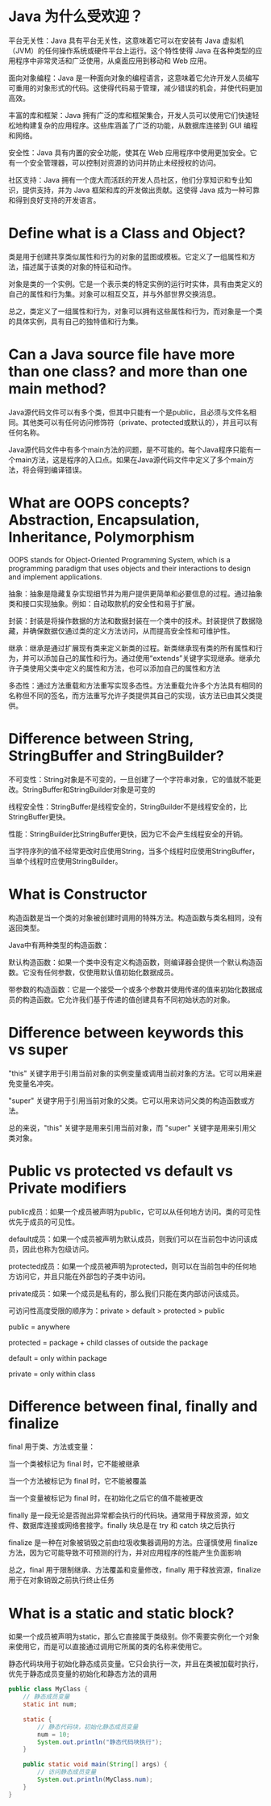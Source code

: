 # Java 为什么受欢迎？

平台无关性：Java 具有平台无关性，这意味着它可以在安装有 Java 虚拟机（JVM）的任何操作系统或硬件平台上运行。这个特性使得 Java 在各种类型的应用程序中非常灵活和广泛使用，从桌面应用到移动和 Web 应用。

面向对象编程：Java 是一种面向对象的编程语言，这意味着它允许开发人员编写可重用的对象形式的代码。这使得代码易于管理，减少错误的机会，并使代码更加高效。

丰富的库和框架：Java 拥有广泛的库和框架集合，开发人员可以使用它们快速轻松地构建复杂的应用程序。这些库涵盖了广泛的功能，从数据库连接到 GUI 编程和网络。

安全性：Java 具有内置的安全功能，使其在 Web 应用程序中使用更加安全。它有一个安全管理器，可以控制对资源的访问并防止未经授权的访问。

社区支持：Java 拥有一个庞大而活跃的开发人员社区，他们分享知识和专业知识，提供支持，并为 Java 框架和库的开发做出贡献。这使得 Java 成为一种可靠和得到良好支持的开发语言。

# Define what is a Class and Object?

类是用于创建共享类似属性和行为的对象的蓝图或模板。它定义了一组属性和方法，描述属于该类的对象的特征和动作。

对象是类的一个实例。它是一个表示类的特定实例的运行时实体，具有由类定义的自己的属性和行为集。对象可以相互交互，并与外部世界交换消息。

总之，类定义了一组属性和行为，对象可以拥有这些属性和行为，而对象是一个类的具体实例，具有自己的独特值和行为集。

# Can a Java source file have more than one class? and more than one main method?

Java源代码文件可以有多个类，但其中只能有一个是public，且必须与文件名相同。其他类可以有任何访问修饰符（private、protected或默认的），并且可以有任何名称。

Java源代码文件中有多个main方法的问题，是不可能的。每个Java程序只能有一个main方法，这是程序的入口点。如果在Java源代码文件中定义了多个main方法，将会得到编译错误。

# What are OOPS concepts? Abstraction, Encapsulation, Inheritance, Polymorphism

OOPS stands for Object-Oriented Programming System, which is a programming paradigm that uses objects and their interactions to design and implement applications.

抽象：抽象是隐藏复杂实现细节并为用户提供更简单和必要信息的过程。通过抽象类和接口实现抽象。例如：自动取款机的安全性和易于扩展。

封装：封装是将操作数据的方法和数据封装在一个类中的技术。封装提供了数据隐藏，并确保数据仅通过类的定义方法访问，从而提高安全性和可维护性。

继承：继承是通过扩展现有类来定义新类的过程。新类继承现有类的所有属性和行为，并可以添加自己的属性和行为。通过使用“extends”关键字实现继承。继承允许子类使用父类中定义的属性和方法，也可以添加自己的属性和方法

多态性：通过方法重载和方法重写实现多态性。方法重载允许多个方法具有相同的名称但不同的签名，而方法重写允许子类提供其自己的实现，该方法已由其父类提供。

# Difference between String, StringBuffer and StringBuilder?

不可变性：String对象是不可变的，一旦创建了一个字符串对象，它的值就不能更改。StringBuffer和StringBuilder对象是可变的

线程安全性：StringBuffer是线程安全的，StringBuilder不是线程安全的，比StringBuffer更快。

性能：StringBuilder比StringBuffer更快，因为它不会产生线程安全的开销。

当字符序列的值不经常更改时应使用String，当多个线程时应使用StringBuffer，当单个线程时应使用StringBuilder。

# What is Constructor

构造函数是当一个类的对象被创建时调用的特殊方法。构造函数与类名相同，没有返回类型。

Java中有两种类型的构造函数：

默认构造函数：如果一个类中没有定义构造函数，则编译器会提供一个默认构造函数。它没有任何参数，仅使用默认值初始化数据成员。

带参数的构造函数：它是一个接受一个或多个参数并使用传递的值来初始化数据成员的构造函数。它允许我们基于传递的值创建具有不同初始状态的对象。

# Difference between keywords this vs super

"this" 关键字用于引用当前对象的实例变量或调用当前对象的方法。它可以用来避免变量名冲突。

"super" 关键字用于引用当前对象的父类。它可以用来访问父类的构造函数或方法。

总的来说，"this" 关键字是用来引用当前对象，而 "super" 关键字是用来引用父类对象。

# Public vs protected vs default vs Private modifiers

public成员：如果一个成员被声明为public，它可以从任何地方访问。类的可见性优先于成员的可见性。

default成员：如果一个成员被声明为默认成员，则我们可以在当前包中访问该成员，因此也称为包级访问。

protected成员：如果一个成员被声明为protected，则可以在当前包中的任何地方访问它，并且只能在外部包的子类中访问。

private成员：如果一个成员是私有的，那么我们只能在类内部访问该成员。

可访问性高度受限的顺序为：private > default > protected > public

public = anywhere 

protected = package + child classes of outside the package 

default = only within package 

private = only within class

# Difference between final, finally and finalize 

final 用于类、方法或变量：

当一个类被标记为 final 时，它不能被继承

当一个方法被标记为 final 时，它不能被覆盖

当一个变量被标记为 final 时，在初始化之后它的值不能被更改

finally 是一段无论是否抛出异常都会执行的代码块。通常用于释放资源，如文件、数据库连接或网络套接字。finally 块总是在 try 和 catch 块之后执行

finalize 是一种在对象被销毁之前由垃圾收集器调用的方法。应谨慎使用 finalize 方法，因为它可能导致不可预测的行为，并对应用程序的性能产生负面影响

总之，final 用于限制继承、方法覆盖和变量修改，finally 用于释放资源，finalize 用于在对象销毁之前执行终止任务

# What is a static and static block?

如果一个成员被声明为static，那么它直接属于类级别。你不需要实例化一个对象来使用它，而是可以直接通过调用它所属的类的名称来使用它。

静态代码块用于初始化静态成员变量。它只会执行一次，并且在类被加载时执行，优先于静态成员变量的初始化和静态方法的调用

```java
public class MyClass {
    // 静态成员变量
    static int num;
    
    static {
        // 静态代码块，初始化静态成员变量
        num = 10;
        System.out.println("静态代码块执行");
    }
    
    public static void main(String[] args) {
        // 访问静态成员变量
        System.out.println(MyClass.num);
    }
}
```
